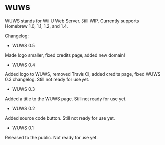# wuws
WUWS stands for Wii U Web Server. Still WIP. Currently supports Homebrew 1.0, 1.1, 1.2, and 1.4.

Changelog:

- WUWS 0.5

Made logo smaller, fixed credits page, added new domain!

- WUWS 0.4

Added logo to WUWS, removed Travis CI, added credits page, fixed WUWS 0.3 changelog. Still not ready for use yet. 

- WUWS 0.3

Added a title to the WUWS page. Still not ready for use yet.

- WUWS 0.2

Added source code button. Still not ready for use yet.

- WUWS 0.1

Released to the public. Not ready for use yet.


